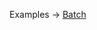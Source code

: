 <p class="ExampleLinks">Examples <span class="ExampleLinksTitleSeparator">-></span> <a href="../../examples/document-builder/document-builder_batch">Batch</a></p>
